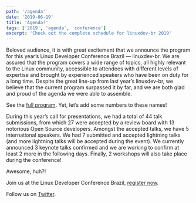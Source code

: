 ```yaml
---
path: '/agenda'
date: '2019-06-19'
title: 'Agenda!'
tags: ['2019', 'agenda', 'conference']
excerpt: 'Check out the complete schedule for linuxdev-br 2019'
---
```


Beloved audience, it is with great excitement that we announce the program for this year’s Linux Developer Conference Brazil — linuxdev-br. We are assured that the program covers a wide range of topics, all highly relevant to the Linux community, accessible to attendees with different levels of expertise and brought by experienced speakers who have been on duty for a long time. Despite the great line-up from last year’s linuxdev-br, we believe that the current program surpassed it by far, and we are both glad and proud of the agenda we were able to assemble.

See the [full program](https://cfp.linuxdev-br.net/2019/schedule/). Yet, let’s add some numbers to these names!

During this year’s call for presentations, we had a total of 44 talk submissions, from which 27 were accepted by a review board with 13 notorious Open Source developers. Amongst the accepted talks, we have 5 international speakers. We had 7 submitted and accepted lightning talks (and more lightning talks will be accepted during the event). We currently announced 3 keynote talks confirmed and we are working to confirm at least 2 more in the following days. Finally, 2 workshops will also take place during the conference!

Awesome, huh?!

Join us at the Linux Developer Conference Brazil, [register now](https://linuxdev-br-2019.eventbrite.com.br).

Follow us on [Twitter](https://twitter.com/linuxdevbr).
